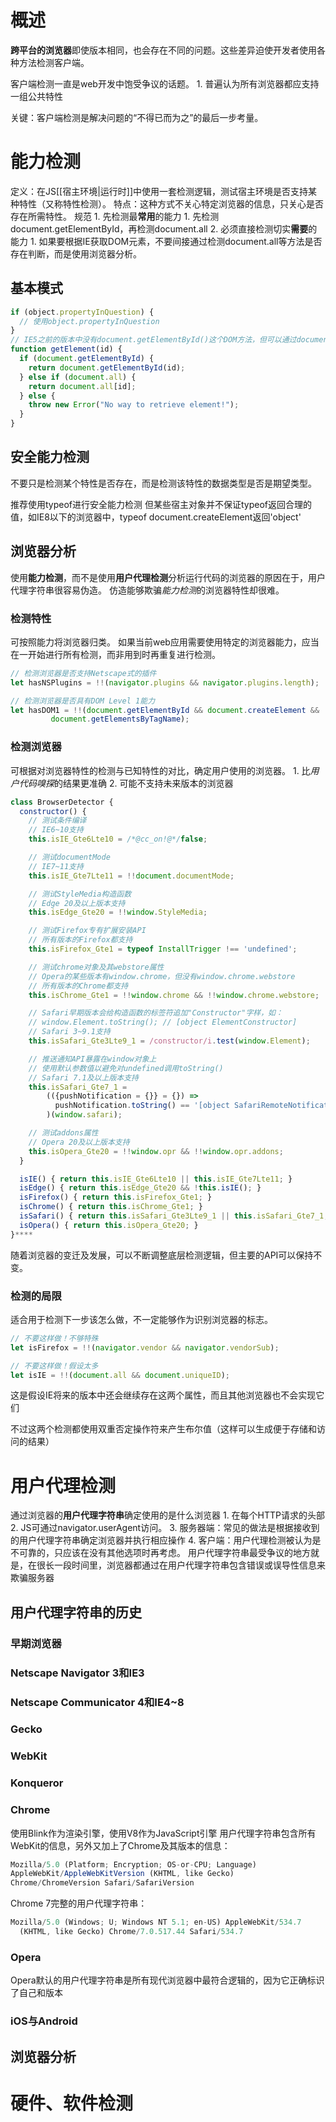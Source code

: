 # 概述
**跨平台的浏览器**即使版本相同，也会存在不同的问题。这些差异迫使开发者使用各种方法检测客户端。

客户端检测一直是web开发中饱受争议的话题。
	1. 普遍认为所有浏览器都应支持一组公共特性

关键：客户端检测是解决问题的“不得已而为之”的最后一步考量。
# 能力检测
定义：在JS[[宿主环境|运行时]]中使用一套检测逻辑，测试宿主环境是否支持某种特性（又称特性检测）。
特点：这种方式不关心特定浏览器的信息，只关心是否存在所需特性。
规范
	1. 先检测最**常用**的能力
		1. 先检测document.getElementById，再检测document.all
	2. 必须直接检测切实**需要**的能力
		1. 如果要根据IE获取DOM元素，不要间接通过检测document.all等方法是否存在判断，而是使用浏览器分析。
## 基本模式
```js
if (object.propertyInQuestion) {
  // 使用object.propertyInQuestion
}
// IE5之前的版本中没有document.getElementById()这个DOM方法，但可以通过document.all属性实现同样的功能。
function getElement(id) {
  if (document.getElementById) {
    return document.getElementById(id);
  } else if (document.all) {
    return document.all[id];
  } else {
    throw new Error("No way to retrieve element!");
  }
}
```
## 安全能力检测
不要只是检测某个特性是否存在，而是检测该特性的数据类型是否是期望类型。

推荐使用typeof进行安全能力检测
但某些宿主对象并不保证typeof返回合理的值，如IE8以下的浏览器中，typeof document.createElement返回'object'
## 浏览器分析
使用**能力检测**，而不是使用**用户代理检测**分析运行代码的浏览器的原因在于，用户代理字符串很容易伪造。
仿造能够欺骗*能力检测*的浏览器特性却很难。
### 检测特性
可按照能力将浏览器归类。
如果当前web应用需要使用特定的浏览器能力，应当在一开始进行所有检测，而非用到时再重复进行检测。
```js
// 检测浏览器是否支持Netscape式的插件
let hasNSPlugins = !!(navigator.plugins && navigator.plugins.length);

// 检测浏览器是否具有DOM Level 1能力
let hasDOM1 = !!(document.getElementById && document.createElement &&
         document.getElementsByTagName);
```
### 检测浏览器
可根据对浏览器特性的检测与已知特性的对比，确定用户使用的浏览器。
	1. 比*用户代码嗅探*的结果更准确
	2. 可能不支持未来版本的浏览器
```js
class BrowserDetector {
  constructor() {
    // 测试条件编译
    // IE6~10支持
    this.isIE_Gte6Lte10 = /*@cc_on!@*/false;

    // 测试documentMode
    // IE7~11支持
    this.isIE_Gte7Lte11 = !!document.documentMode;

    // 测试StyleMedia构造函数
    // Edge 20及以上版本支持
    this.isEdge_Gte20 = !!window.StyleMedia;

    // 测试Firefox专有扩展安装API
    // 所有版本的Firefox都支持
    this.isFirefox_Gte1 = typeof InstallTrigger !== 'undefined';

    // 测试chrome对象及其webstore属性
    // Opera的某些版本有window.chrome，但没有window.chrome.webstore
    // 所有版本的Chrome都支持
    this.isChrome_Gte1 = !!window.chrome && !!window.chrome.webstore;

    // Safari早期版本会给构造函数的标签符追加"Constructor"字样，如：
    // window.Element.toString(); // [object ElementConstructor]
    // Safari 3~9.1支持
    this.isSafari_Gte3Lte9_1 = /constructor/i.test(window.Element);

    // 推送通知API暴露在window对象上
    // 使用默认参数值以避免对undefined调用toString()
    // Safari 7.1及以上版本支持
    this.isSafari_Gte7_1 =
        (({pushNotification = {}} = {}) =>
          pushNotification.toString() == '[object SafariRemoteNotification]'
        )(window.safari);

    // 测试addons属性
    // Opera 20及以上版本支持
    this.isOpera_Gte20 = !!window.opr && !!window.opr.addons;
  }

  isIE() { return this.isIE_Gte6Lte10 || this.isIE_Gte7Lte11; }
  isEdge() { return this.isEdge_Gte20 && !this.isIE(); }
  isFirefox() { return this.isFirefox_Gte1; }
  isChrome() { return this.isChrome_Gte1; }
  isSafari() { return this.isSafari_Gte3Lte9_1 || this.isSafari_Gte7_1; }
  isOpera() { return this.isOpera_Gte20; }
}****
```
随着浏览器的变迁及发展，可以不断调整底层检测逻辑，但主要的API可以保持不变。
### 检测的局限
适合用于检测下一步该怎么做，不一定能够作为识别浏览器的标志。
```js
// 不要这样做！不够特殊
let isFirefox = !!(navigator.vendor && navigator.vendorSub);

// 不要这样做！假设太多
let isIE = !!(document.all && document.uniqueID);
```
这是假设IE将来的版本中还会继续存在这两个属性，而且其他浏览器也不会实现它们

不过这两个检测都使用双重否定操作符来产生布尔值（这样可以生成便于存储和访问的结果）
# 用户代理检测
通过浏览器的**用户代理字符串**确定使用的是什么浏览器
	1. 在每个HTTP请求的头部
	2. JS可通过navigator.userAgent访问。
	3. 服务器端：常见的做法是根据接收到的用户代理字符串确定浏览器并执行相应操作
	4. 客户端：用户代理检测被认为是不可靠的，只应该在没有其他选项时再考虑。
用户代理字符串最受争议的地方就是，在很长一段时间里，浏览器都通过在用户代理字符串包含错误或误导性信息来欺骗服务器
## 用户代理字符串的历史
### 早期浏览器
### Netscape Navigator 3和IE3
### Netscape Communicator 4和IE4~8
### Gecko
### WebKit
### Konqueror
### Chrome
使用Blink作为渲染引擎，使用V8作为JavaScript引擎
用户代理字符串包含所有WebKit的信息，另外又加上了Chrome及其版本的信息：
```js
Mozilla/5.0 (Platform; Encryption; OS-or-CPU; Language)
AppleWebKit/AppleWebKitVersion (KHTML, like Gecko)
Chrome/ChromeVersion Safari/SafariVersion
```
Chrome 7完整的用户代理字符串：
```js
Mozilla/5.0 (Windows; U; Windows NT 5.1; en-US) AppleWebKit/534.7
  (KHTML, like Gecko) Chrome/7.0.517.44 Safari/534.7
```
### Opera
Opera默认的用户代理字符串是所有现代浏览器中最符合逻辑的，因为它正确标识了自己和版本
### iOS与Android

## 浏览器分析
# 硬件、软件检测
